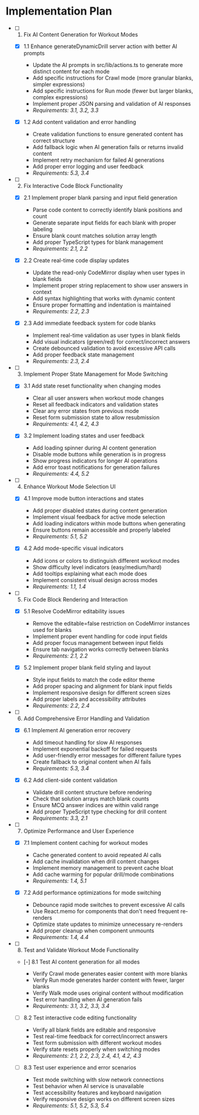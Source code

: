 # Implementation Plan

- [ ] 1. Fix AI Content Generation for Workout Modes
  - [x] 1.1 Enhance generateDynamicDrill server action with better AI prompts


    - Update the AI prompts in src/lib/actions.ts to generate more distinct content for each mode
    - Add specific instructions for Crawl mode (more granular blanks, simpler expressions)
    - Add specific instructions for Run mode (fewer but larger blanks, complex expressions)
    - Implement proper JSON parsing and validation of AI responses
    - _Requirements: 3.1, 3.2, 3.3_

  - [x] 1.2 Add content validation and error handling


    - Create validation functions to ensure generated content has correct structure
    - Add fallback logic when AI generation fails or returns invalid content
    - Implement retry mechanism for failed AI generations
    - Add proper error logging and user feedback
    - _Requirements: 5.3, 3.4_

- [ ] 2. Fix Interactive Code Block Functionality
  - [x] 2.1 Implement proper blank parsing and input field generation


    - Parse code content to correctly identify blank positions and count
    - Generate separate input fields for each blank with proper labeling
    - Ensure blank count matches solution array length
    - Add proper TypeScript types for blank management
    - _Requirements: 2.1, 2.2_

  - [x] 2.2 Create real-time code display updates


    - Update the read-only CodeMirror display when user types in blank fields
    - Implement proper string replacement to show user answers in context
    - Add syntax highlighting that works with dynamic content
    - Ensure proper formatting and indentation is maintained
    - _Requirements: 2.2, 2.3_

  - [x] 2.3 Add immediate feedback system for code blanks


    - Implement real-time validation as user types in blank fields
    - Add visual indicators (green/red) for correct/incorrect answers
    - Create debounced validation to avoid excessive API calls
    - Add proper feedback state management
    - _Requirements: 2.3, 2.4_

- [ ] 3. Implement Proper State Management for Mode Switching
  - [x] 3.1 Add state reset functionality when changing modes


    - Clear all user answers when workout mode changes
    - Reset all feedback indicators and validation states
    - Clear any error states from previous mode
    - Reset form submission state to allow resubmission
    - _Requirements: 4.1, 4.2, 4.3_

  - [x] 3.2 Implement loading states and user feedback


    - Add loading spinner during AI content generation
    - Disable mode buttons while generation is in progress
    - Show progress indicators for longer AI operations
    - Add error toast notifications for generation failures
    - _Requirements: 4.4, 5.2_

- [ ] 4. Enhance Workout Mode Selection UI
  - [x] 4.1 Improve mode button interactions and states


    - Add proper disabled states during content generation
    - Implement visual feedback for active mode selection
    - Add loading indicators within mode buttons when generating
    - Ensure buttons remain accessible and properly labeled
    - _Requirements: 5.1, 5.2_

  - [x] 4.2 Add mode-specific visual indicators


    - Add icons or colors to distinguish different workout modes
    - Show difficulty level indicators (easy/medium/hard)
    - Add tooltips explaining what each mode does
    - Implement consistent visual design across modes
    - _Requirements: 1.1, 1.4_

- [ ] 5. Fix Code Block Rendering and Interaction
  - [x] 5.1 Resolve CodeMirror editability issues





    - Remove the editable=false restriction on CodeMirror instances used for blanks
    - Implement proper event handling for code input fields
    - Add proper focus management between input fields
    - Ensure tab navigation works correctly between blanks
    - _Requirements: 2.1, 2.2_

  - [x] 5.2 Implement proper blank field styling and layout


    - Style input fields to match the code editor theme
    - Add proper spacing and alignment for blank input fields
    - Implement responsive design for different screen sizes
    - Add proper labels and accessibility attributes
    - _Requirements: 2.2, 2.4_

- [ ] 6. Add Comprehensive Error Handling and Validation
  - [x] 6.1 Implement AI generation error recovery


    - Add timeout handling for slow AI responses
    - Implement exponential backoff for failed requests
    - Add user-friendly error messages for different failure types
    - Create fallback to original content when AI fails
    - _Requirements: 5.3, 3.4_

  - [x] 6.2 Add client-side content validation


    - Validate drill content structure before rendering
    - Check that solution arrays match blank counts
    - Ensure MCQ answer indices are within valid range
    - Add proper TypeScript type checking for drill content
    - _Requirements: 3.3, 2.1_

- [ ] 7. Optimize Performance and User Experience
  - [x] 7.1 Implement content caching for workout modes


    - Cache generated content to avoid repeated AI calls
    - Add cache invalidation when drill content changes
    - Implement memory management to prevent cache bloat
    - Add cache warming for popular drill/mode combinations
    - _Requirements: 1.4, 5.1_

  - [x] 7.2 Add performance optimizations for mode switching



    - Debounce rapid mode switches to prevent excessive AI calls
    - Use React.memo for components that don't need frequent re-renders
    - Optimize state updates to minimize unnecessary re-renders
    - Add proper cleanup when component unmounts
    - _Requirements: 1.4, 4.4_

- [ ] 8. Test and Validate Workout Mode Functionality
  - [-] 8.1 Test AI content generation for all modes

    - Verify Crawl mode generates easier content with more blanks
    - Verify Run mode generates harder content with fewer, larger blanks
    - Verify Walk mode uses original content without modification
    - Test error handling when AI generation fails
    - _Requirements: 3.1, 3.2, 3.3, 3.4_

  - [ ] 8.2 Test interactive code editing functionality
    - Verify all blank fields are editable and responsive
    - Test real-time feedback for correct/incorrect answers
    - Test form submission with different workout modes
    - Verify state resets properly when switching modes
    - _Requirements: 2.1, 2.2, 2.3, 2.4, 4.1, 4.2, 4.3_

  - [ ] 8.3 Test user experience and error scenarios
    - Test mode switching with slow network connections
    - Test behavior when AI service is unavailable
    - Test accessibility features and keyboard navigation
    - Verify responsive design works on different screen sizes
    - _Requirements: 5.1, 5.2, 5.3, 5.4_